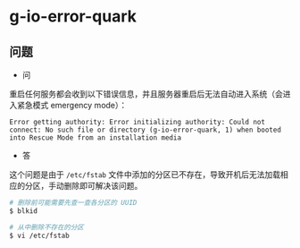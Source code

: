 # g-io-error-quark

## 问题

* 问

重启任何服务都会收到以下错误信息，并且服务器重启后无法自动进入系统（会进入紧急模式 emergency mode）：

```plain
Error getting authority: Error initializing authority: Could not connect: No such file or directory (g-io-error-quark, 1) when booted into Rescue Mode from an installation media
```

* 答

这个问题是由于 `/etc/fstab` 文件中添加的分区已不存在，导致开机后无法加载相应的分区，手动删除即可解决该问题。

```bash
# 删除前可能需要先查一查各分区的 UUID
$ blkid

# 从中删除不存在的分区
$ vi /etc/fstab
```